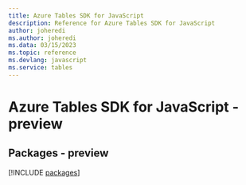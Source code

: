```yaml
---
title: Azure Tables SDK for JavaScript
description: Reference for Azure Tables SDK for JavaScript
author: joheredi
ms.author: joheredi
ms.data: 03/15/2023
ms.topic: reference
ms.devlang: javascript
ms.service: tables
---
```

# Azure Tables SDK for JavaScript - preview
## Packages - preview
[!INCLUDE [packages](tables-index.md)]